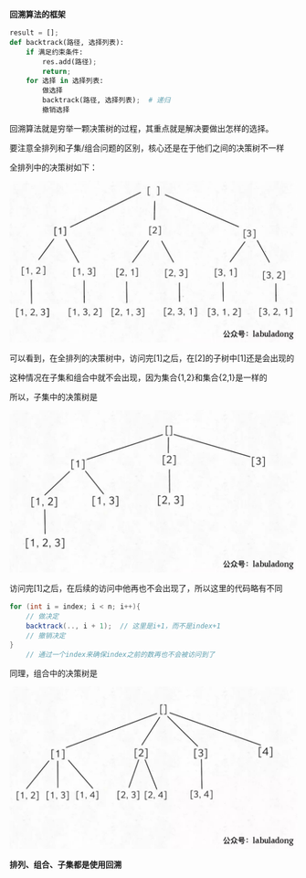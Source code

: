 **回溯算法的框架**
```python
result = [];
def backtrack(路径, 选择列表):
    if 满足约束条件:
        res.add(路径);
        return;
    for 选择 in 选择列表:
        做选择
        backtrack(路径, 选择列表);  # 递归
        撤销选择
```
回溯算法就是穷举一颗决策树的过程，其重点就是解决要做出怎样的选择。

要注意全排列和子集/组合问题的区别，核心还是在于他们之间的决策树不一样

全排列中的决策树如下：

<img src="../../image/image-20211212143347393.jpg" style="zoom:67%;" />

可以看到，在全排列的决策树中，访问完[1]之后，在[2]的子树中[1]还是会出现的

这种情况在子集和组合中就不会出现，因为集合{1,2}和集合{2,1}是一样的

所以，子集中的决策树是

<img src="../../image/image-20211221205838562.png" alt="image-20211221205838562" style="zoom:50%;" />

访问完[1]之后，在后续的访问中他再也不会出现了，所以这里的代码略有不同

```java
for (int i = index; i < n; i++){
    // 做决定
    backtrack(.., i + 1);  // 这里是i+1，而不是index+1
    // 撤销决定
}
    // 通过一个index来确保index之前的数再也不会被访问到了
```

同理，组合中的决策树是

<img src="../../image/image-20211221210102061.png" alt="image-20211221210102061" style="zoom:67%;" />

**排列、组合、子集都是使用回溯**